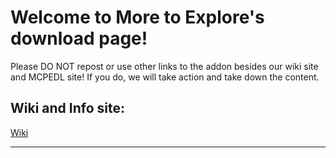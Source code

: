 # Welcome to More to Explore's download page!
Please DO NOT repost or use other links to the addon besides our wiki site and MCPEDL site! If you do, we will take action and take down the content.

## Wiki and Info site:

[Wiki](https://1d10t1c-stud10s.github.io/more-to-explore/)

---

